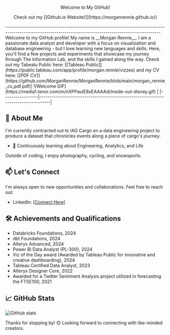 
<p align="center"> Welcome to My GitHub! </p>
<p align="center"> Check out my [[Github.ie Website!]](https://morganrennie.github.io/) </p>
----------------------------------------------------------------------------------------------------------------------------------------------------------
Welcome to my GitHub profile! My name is __Morgan Rennie__. I am a passionate data analyst and developer with a focus on visualization and database engineering - but I love learning new languages and skills. Here, you'll find a few projects and experiments that showcase my journey through The Information Lab, and the skills I gained along the way.  Check out my Tabealu Public here: [[Tableau Public]](https://public.tableau.com/app/profile/morgan.rennie/vizzes) and my CV here: [[PDF CV]](https://github.com/MorganRennie/MorganRennie/blob/main/morgan_rennie_cv_pdf.pdf)| ![Welcome GIF](https://media1.tenor.com/m/nXPPaulE8xEAAAAd/inside-out-disney.gif) |
|-----------------|-----------------------------------------------------------------------------------|

## 🚀 About Me
I'm currently contracted out to IAG Cargo on a data engineering project to produce a dataset that chronicles events along a piece of cargo's journey.
- 🌱 Continuously learning about Engineering, Analytics, and Life

Outside of coding, I enjoy photography, cycling, and snowsports. 

## 📫 Let's Connect
I'm always open to new opportunities and collaborations. Feel free to reach out:
- LinkedIn: [[Connect Here]](https://www.linkedin.com/in/morgan-rennie/)

## 🛠️ Achievements and Qualifications
- Databricks Foundations, 2024
- dbt Foundations, 2024
- Alteryx Advanced, 2024
- Power Bi Data Analyst (PL-300), 2024
- Viz of the Day award (Awarded by Tableau Public for innovative and creative dashboarding), 2024
- Tableau Certified Data Analyst, 2023
- Alteryx Designer Core, 2022
- Awarded for a Twitter Sentiment Analysis project utilized in forecasting the FTSE100, 2021


## 📈 GitHub Stats
![GitHub stats](https://github-readme-stats.vercel.app/api?username=MorganRennie&show_icons=true&theme=default)


Thanks for stopping by! 😊 Looking forward to connecting with like-minded creators.
